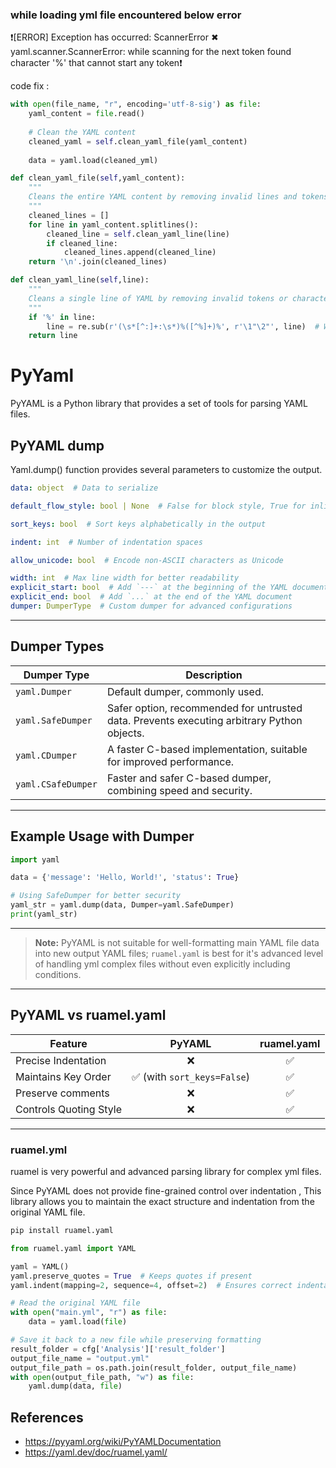 ### while loading yml file encountered below error 


❗[ERROR] Exception has occurred: ScannerError ✖
yaml.scanner.ScannerError: while scanning for the next token found character '%' that cannot start any token❗


code fix :

```python
with open(file_name, "r", encoding='utf-8-sig') as file:
    yaml_content = file.read()
    
    # Clean the YAML content
    cleaned_yaml = self.clean_yaml_file(yaml_content)
    
    data = yaml.load(cleaned_yml)

def clean_yaml_file(self,yaml_content):
    """
    Cleans the entire YAML content by removing invalid lines and tokens.
    """
    cleaned_lines = []
    for line in yaml_content.splitlines():
        cleaned_line = self.clean_yaml_line(line)
        if cleaned_line:
            cleaned_lines.append(cleaned_line)
    return '\n'.join(cleaned_lines)

def clean_yaml_line(self,line):
    """
    Cleans a single line of YAML by removing invalid tokens or characters.
    """
    if '%' in line:
        line = re.sub(r'(\s*[^:]+:\s*)%([^%]+)%', r'\1"\2"', line)  # Wrap %...% in quotes
    return line
```


# PyYaml

PyYAML is a Python library that provides a set of tools for parsing YAML files.


## PyYAML dump

Yaml.dump() function provides several parameters to customize the output.


```yaml
data: object  # Data to serialize

default_flow_style: bool | None  # False for block style, True for inline flow style

sort_keys: bool  # Sort keys alphabetically in the output

indent: int  # Number of indentation spaces

allow_unicode: bool  # Encode non-ASCII characters as Unicode

width: int  # Max line width for better readability
explicit_start: bool  # Add `---` at the beginning of the YAML document
explicit_end: bool  # Add `...` at the end of the YAML document
dumper: DumperType  # Custom dumper for advanced configurations
```

---

## Dumper Types

| **Dumper Type** | **Description** |
|-----------------|------------------|
| `yaml.Dumper`    | Default dumper, commonly used. |
| `yaml.SafeDumper`| Safer option, recommended for untrusted data. Prevents executing arbitrary Python objects. |
| `yaml.CDumper`   | A faster C-based implementation, suitable for improved performance. |
| `yaml.CSafeDumper`| Faster and safer C-based dumper, combining speed and security. |

---

## Example Usage with Dumper

```python
import yaml

data = {'message': 'Hello, World!', 'status': True}

# Using SafeDumper for better security
yaml_str = yaml.dump(data, Dumper=yaml.SafeDumper)
print(yaml_str)
```

---


> **Note:** PyYAML is not suitable for well-formatting main YAML file data into new output YAML files; `ruamel.yaml` is best for it's advanced level of handling yml complex files without even explicitly including conditions.

---

## PyYAML vs ruamel.yaml 

| Feature                     | PyYAML                   | ruamel.yaml |
|-----------------------------|:------------------------:|:------------:|
| Precise Indentation        | ❌                        | ✅          |
| Maintains Key Order        | ✅ (with `sort_keys=False`) | ✅        |
| Preserve comments            | ❌                        | ✅        |
| Controls Quoting Style      | ❌                        | ✅         |

---

### ruamel.yml

ruamel is very powerful and advanced parsing library for complex yml files.

Since PyYAML does not provide fine-grained control over indentation ,
This library allows you to maintain the exact structure and indentation from the original YAML file.

```python
pip install ruamel.yaml
```

```python
from ruamel.yaml import YAML

yaml = YAML()
yaml.preserve_quotes = True  # Keeps quotes if present
yaml.indent(mapping=2, sequence=4, offset=2)  # Ensures correct indentation

# Read the original YAML file
with open("main.yml", "r") as file:
    data = yaml.load(file)

# Save it back to a new file while preserving formatting
result_folder = cfg['Analysis']['result_folder']
output_file_name = "output.yml"
output_file_path = os.path.join(result_folder, output_file_name)
with open(output_file_path, "w") as file:
    yaml.dump(data, file)
```


## References

- <https://pyyaml.org/wiki/PyYAMLDocumentation>
- <https://yaml.dev/doc/ruamel.yaml/>







